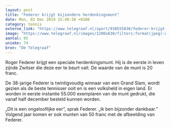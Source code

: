```yaml
---
layout: post
title: "Federer krijgt bijzondere herdenkingsmunt"
date: Mon, 02 Dec 2019 15:49:38 +0100
category: tennis
externe_link: "https://www.telegraaf.nl/sport/938555830/federer-krijgt-bijzondere-herdenkingsmunt"
image: "https://www.telegraaf.nl/images/1200x630/filters:format(jpeg):quality(80)/cdn-kiosk-api.telegraaf.nl/f7061aca-1512-11ea-b4a8-0217670beecd.jpg"
aantal: 95
unieke: 74
bron: "De Telegraaf"
---
```


<p class="intro">Roger Federer krijgt een speciale herdenkingsmunt. Hij is de eerste in leven zijnde Zwitser die deze eer te beurt valt. De waarde van de munt is 20 franc.</p> <p>De 38-jarige Federer is twintigvoudig winnaar van een Grand Slam, wordt gezien als de beste tennisser ooit en is een volksheld in eigen land. Er worden in eerste instantie 55.000 exemplaren van de munt gedrukt, die vanaf half december besteld kunnen worden.</p><p>„Dit is een ongelooflijke eer”, sprak Federer. „Ik ben bijzonder dankbaar.” Volgend jaar komen er ook munten van 50 franc met de afbeelding van Federer.</p>
